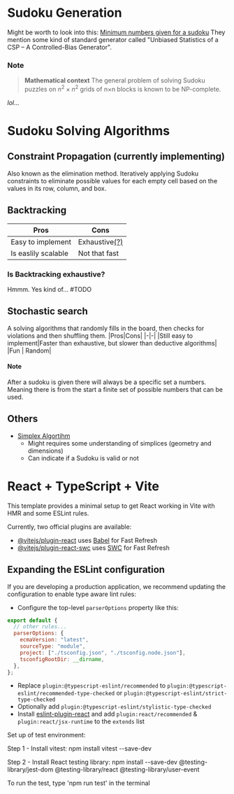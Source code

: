 # Sudoku Generation

Might be worth to look into this: [Minimum numbers given for a sudoku](https://en.wikipedia.org/wiki/Mathematics_of_Sudoku#Minimum_number_of_givens)
They mention some kind of standard generator called "Unbiased Statistics of a CSP – A Controlled-Bias Generator".

### Note

> **Mathematical context**
> The general problem of solving Sudoku puzzles on $n^2\times n^2$ grids of n×n blocks is known to be NP-complete.

_lol..._

# Sudoku Solving Algorithms

## Constraint Propagation (currently implementing)

Also known as the elimination method. Iteratively applying Sudoku constraints to eliminate possible values for each empty cell based on the values in its row, column, and box.

## Backtracking

| Pros                | Cons                                         |
| ------------------- | -------------------------------------------- |
| Easy to implement   | Exhaustive[(?)](#is-backtracking-exhaustive) |
| Is easlily scalable | Not that fast                                |

### Is Backtracking exhaustive?

Hmmm. Yes kind of... #TODO

## Stochastic search

A solving algorithms that randomly fills in the board, then checks for violations and then shuffling them.
|Pros|Cons|
|-|-|
|Still easy to implement|Faster than exhaustive, but slower than deductive algorithms|
|Fun | Random|

#### Note

After a sudoku is given there will always be a specific set a numbers. Meaning there is from the start a finite set of possible numbers that can be used.

## Others

- [Simplex Algortihm](https://en.wikipedia.org/wiki/Simplex_algorithm)
  - Might requires some understanding of simplices (geometry and dimensions)
  - Can indicate if a Sudoku is valid or not

# React + TypeScript + Vite

This template provides a minimal setup to get React working in Vite with HMR and some ESLint rules.

Currently, two official plugins are available:

- [@vitejs/plugin-react](https://github.com/vitejs/vite-plugin-react/blob/main/packages/plugin-react/README.md) uses [Babel](https://babeljs.io/) for Fast Refresh
- [@vitejs/plugin-react-swc](https://github.com/vitejs/vite-plugin-react-swc) uses [SWC](https://swc.rs/) for Fast Refresh

## Expanding the ESLint configuration

If you are developing a production application, we recommend updating the configuration to enable type aware lint rules:

- Configure the top-level `parserOptions` property like this:

```js
export default {
  // other rules...
  parserOptions: {
    ecmaVersion: "latest",
    sourceType: "module",
    project: ["./tsconfig.json", "./tsconfig.node.json"],
    tsconfigRootDir: __dirname,
  },
};
```

- Replace `plugin:@typescript-eslint/recommended` to `plugin:@typescript-eslint/recommended-type-checked` or `plugin:@typescript-eslint/strict-type-checked`
- Optionally add `plugin:@typescript-eslint/stylistic-type-checked`
- Install [eslint-plugin-react](https://github.com/jsx-eslint/eslint-plugin-react) and add `plugin:react/recommended` & `plugin:react/jsx-runtime` to the `extends` list

Set up of test environment:

Step 1 - Install vitest:
npm install vitest --save-dev

Step 2 - Install React testing library:
npm install --save-dev @testing-library/jest-dom @testing-library/react @testing-library/user-event

To run the test, type 'npm run test' in the terminal
